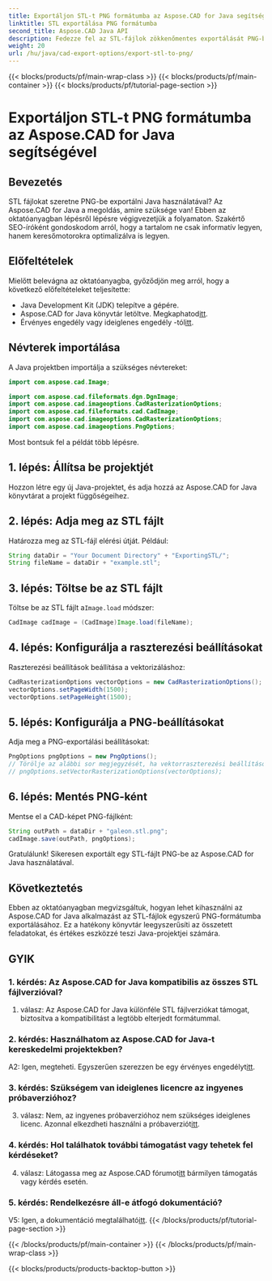 ```yaml
---
title: Exportáljon STL-t PNG formátumba az Aspose.CAD for Java segítségével
linktitle: STL exportálása PNG formátumba
second_title: Aspose.CAD Java API
description: Fedezze fel az STL-fájlok zökkenőmentes exportálását PNG-be Java nyelven az Aspose.CAD segítségével. Egyszerűsítse munkafolyamatait és javítsa Java-projektjeit könnyedén.
weight: 20
url: /hu/java/cad-export-options/export-stl-to-png/
---
```


{{< blocks/products/pf/main-wrap-class >}}
{{< blocks/products/pf/main-container >}}
{{< blocks/products/pf/tutorial-page-section >}}

# Exportáljon STL-t PNG formátumba az Aspose.CAD for Java segítségével

## Bevezetés

STL fájlokat szeretne PNG-be exportálni Java használatával? Az Aspose.CAD for Java a megoldás, amire szüksége van! Ebben az oktatóanyagban lépésről lépésre végigvezetjük a folyamaton. Szakértő SEO-íróként gondoskodom arról, hogy a tartalom ne csak informatív legyen, hanem keresőmotorokra optimalizálva is legyen.

## Előfeltételek

Mielőtt belevágna az oktatóanyagba, győződjön meg arról, hogy a következő előfeltételeket teljesítette:

- Java Development Kit (JDK) telepítve a gépére.
-  Aspose.CAD for Java könyvtár letöltve. Megkaphatod[itt](https://releases.aspose.com/cad/java/).
-  Érvényes engedély vagy ideiglenes engedély -tól[itt](https://purchase.aspose.com/temporary-license/).

## Névterek importálása

A Java projektben importálja a szükséges névtereket:

```java
import com.aspose.cad.Image;

import com.aspose.cad.fileformats.dgn.DgnImage;
import com.aspose.cad.imageoptions.CadRasterizationOptions;
import com.aspose.cad.fileformats.cad.CadImage;
import com.aspose.cad.imageoptions.CadRasterizationOptions;
import com.aspose.cad.imageoptions.PngOptions;
```

Most bontsuk fel a példát több lépésre.

## 1. lépés: Állítsa be projektjét

Hozzon létre egy új Java-projektet, és adja hozzá az Aspose.CAD for Java könyvtárat a projekt függőségeihez.

## 2. lépés: Adja meg az STL fájlt

Határozza meg az STL-fájl elérési útját. Például:

```java
String dataDir = "Your Document Directory" + "ExportingSTL/";
String fileName = dataDir + "example.stl";
```

## 3. lépés: Töltse be az STL fájlt

 Töltse be az STL fájlt a`Image.load` módszer:

```java
CadImage cadImage = (CadImage)Image.load(fileName);
```

## 4. lépés: Konfigurálja a raszterezési beállításokat

Raszterezési beállítások beállítása a vektorizáláshoz:

```java
CadRasterizationOptions vectorOptions = new CadRasterizationOptions();
vectorOptions.setPageWidth(1500);
vectorOptions.setPageHeight(1500);
```

## 5. lépés: Konfigurálja a PNG-beállításokat

Adja meg a PNG-exportálási beállításokat:

```java
PngOptions pngOptions = new PngOptions();
// Törölje az alábbi sor megjegyzését, ha vektorraszterezési beállításokat szeretne megadni
// pngOptions.setVectorRasterizationOptions(vectorOptions);
```

## 6. lépés: Mentés PNG-ként

Mentse el a CAD-képet PNG-fájlként:

```java
String outPath = dataDir + "galeon.stl.png";
cadImage.save(outPath, pngOptions);
```

Gratulálunk! Sikeresen exportált egy STL-fájlt PNG-be az Aspose.CAD for Java használatával.

## Következtetés

Ebben az oktatóanyagban megvizsgáltuk, hogyan lehet kihasználni az Aspose.CAD for Java alkalmazást az STL-fájlok egyszerű PNG-formátumba exportálásához. Ez a hatékony könyvtár leegyszerűsíti az összetett feladatokat, és értékes eszközzé teszi Java-projektjei számára.

## GYIK

### 1. kérdés: Az Aspose.CAD for Java kompatibilis az összes STL fájlverzióval?

1. válasz: Az Aspose.CAD for Java különféle STL fájlverziókat támogat, biztosítva a kompatibilitást a legtöbb elterjedt formátummal.

### 2. kérdés: Használhatom az Aspose.CAD for Java-t kereskedelmi projektekben?

 A2: Igen, megteheti. Egyszerűen szerezzen be egy érvényes engedélyt[itt](https://purchase.aspose.com/buy).

### 3. kérdés: Szükségem van ideiglenes licencre az ingyenes próbaverzióhoz?

 3. válasz: Nem, az ingyenes próbaverzióhoz nem szükséges ideiglenes licenc. Azonnal elkezdheti használni a próbaverziót[itt](https://releases.aspose.com/).

### 4. kérdés: Hol találhatok további támogatást vagy tehetek fel kérdéseket?

 4. válasz: Látogassa meg az Aspose.CAD fórumot[itt](https://forum.aspose.com/c/cad/19) bármilyen támogatás vagy kérdés esetén.

### 5. kérdés: Rendelkezésre áll-e átfogó dokumentáció?

 V5: Igen, a dokumentáció megtalálható[itt](https://reference.aspose.com/cad/java/).
{{< /blocks/products/pf/tutorial-page-section >}}

{{< /blocks/products/pf/main-container >}}
{{< /blocks/products/pf/main-wrap-class >}}

{{< blocks/products/products-backtop-button >}}
